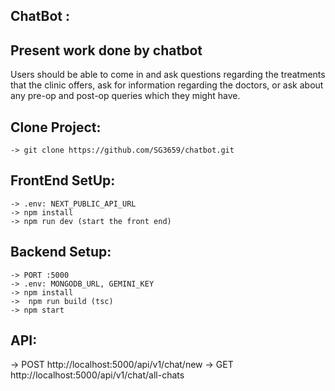 ## ChatBot :
  ## Present work done by chatbot 
  Users should be able to come in and ask questions regarding the treatments that the clinic offers, ask for
  information regarding the doctors, or ask about any pre-op and post-op queries which they might have.  
## Clone Project:
    -> git clone https://github.com/SG3659/chatbot.git

## FrontEnd SetUp:
    -> .env: NEXT_PUBLIC_API_URL
    -> npm install
    -> npm run dev (start the front end)
    
    
## Backend Setup:
    -> PORT :5000
    -> .env: MONGODB_URL, GEMINI_KEY
    -> npm install
    ->  npm run build (tsc)
    -> npm start

## API:   
   -> POST http://localhost:5000/api/v1/chat/new
   -> GET http://localhost:5000/api/v1/chat/all-chats
